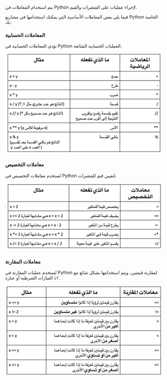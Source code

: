 يتم استخدام المعاملات في Python لإجراء عمليات على المتغيرات والقيم.

فيما يلي بعض المعاملات الأساسية التي يمكنك استخدامها في مشاريع Python الخاصة بك:

### المعاملات الحسابية

تؤدي المعاملات الحسابية في Python العمليات الحسابية الشائعة.

![جدول يوضح المعاملات الحسابية التالية: + إجراء عملية الجمع ؛ - ينفذ الطرح. * يقوم بعملية الضرب. / ينفذ القسمة ؛ // ينفذ قسمة أرضية حيث تكون الإجابة عددًا صحيحًا يزيل الكسور العشرية ؛ ** ينفذ الأس. ٪ يؤدي وظيفة المعامل.](images/arithmetic_operators.png)

### معاملات التخصيص

تُستخدم معاملات التخصيص في Python لتعيين قيم للمتغيرات.

![جدول يوضح عوامل التخصيص التالية: = يعين قيمة متغير يساوي ؛ + = يضيف قيمة إلى المتغير ؛ - = تطرح قيمة من المتغير ؛ * = تضرب قيمة في المتغير ؛ / = يقسم قيمة من المتغير.](images/assignment_operators.png)

### معاملات المقارنة

تُستخدم عمليات المقارنة في Python لمقارنة قيمتين، ويتم استخدامها بشكل شائع مع العبارات الشرطية أو عبارة `if`.

![A table showing the following comparison operators: == compares two values to see if they are equal; != compares two values to see if the are not equal; < compares two values to see if one is less than another; > compares two values to see if one is greater than another; >= compares two values to see if one is greater than or equal to another; <= compares values to see if one is less than or equal to another.](images/comparison_operators.png)